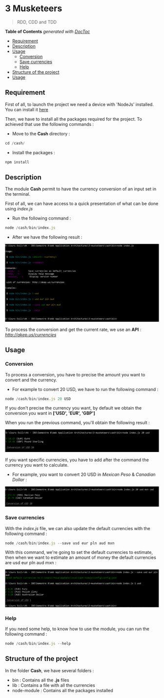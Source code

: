 # 3 Musketeers

> RDD, CDD and TDD

<!-- START doctoc generated TOC please keep comment here to allow auto update -->
<!-- DON'T EDIT THIS SECTION, INSTEAD RE-RUN doctoc TO UPDATE -->
**Table of Contents**  *generated with [DocToc](https://github.com/thlorenz/doctoc)*

- [Requirement](#requirement)
- [Description](#description)
- [Usage](#usage)
  - [Conversion](#conversion)
  - [Save currencies](#save-currencies)
  - [Help](#help)
- [Structure of the project](#structure-of-the-project)
- [Usage](#usage)


<!-- END doctoc generated TOC please keep comment here to allow auto update -->

## Requirement

First of all, to launch the project we need a device with 'NodeJs' installed. You can install it [here](https://nodejs.org/en/)

Then, we have to install all the packages required for the project. To achieved that use the following commands :

* Move to the **Cash** directory :

```js
cd /cash/
```

* Install the packages :

```js
npm install
```

## Description

The module **Cash** permit to have the currency conversion of an input set in the terminal.

First of all, we can have access to a quick presentation of what can be done using *index.js*

- Run the following command :

```js
node /cash/bin/index.js
```
- After we have the following result :

![alt text](.././img/usage.png "Screen1")

To process the conversion and get the current rate, we use an **API** : *http://akep.us/currencies*

## Usage

### Conversion
To process a conversion, you have to precise the amount you want to convert and the currency.

- For example to convert 20 USD, we have to run the following command :

```js
node /cash/bin/index.js 20 USD
```

If you don't precise the currency you want, by default we obtain the conversion you want in **['USD', 'EUR', 'GBP']**

When you run the previous command, you'll obtain the following result :

![alt text](../img/conversion.png "Screen2")

If you want specific currencies, you have to add after the command the currency you want to calculate.

 - For example, you want to convert 20 USD in *Mexican Peso* & *Canadian Dollar* :

![alt text](../img/example2.png "Screen3")

### Save currencies

With the *index.js* file, we can also update the default currencies with the following command :

```js
node /cash/bin/index.js --save usd eur pln aud mxn
```

With this command, we're going to set the default currencies to estimate, then when we want to estimate an amount of money the default currencies are usd eur pln aud mxn :

![alt text](../img/save.png "Screen4")

### Help

If you need some help, to know how to use the module, you can run the following command :

```js
node /cash/bin/index.js --help
```

## Structure of the project

In the folder **Cash**, we have several folders :

- bin : Contains all the **.js** files
- lib : Contains a file with all the currencies
- node-module : Contains all the packages installed
